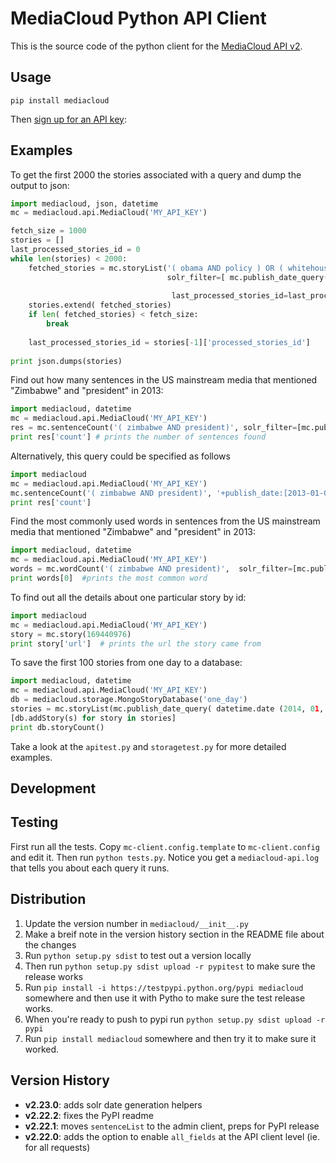 MediaCloud Python API Client
============================

This is the source code of the python client for the [MediaCloud API v2](https://github.com/berkmancenter/mediacloud/blob/master/doc/api_2_0_spec/api_2_0_spec.md).

Usage
-----

```
pip install mediacloud
```

Then [sign up for an API key](https://core.mediacloud.org/login/register):


Examples
--------

To get the first 2000 the stories associated with a query and dump the output to json:
```python
import mediacloud, json, datetime
mc = mediacloud.api.MediaCloud('MY_API_KEY')

fetch_size = 1000
stories = []
last_processed_stories_id = 0
while len(stories) < 2000:
    fetched_stories = mc.storyList('( obama AND policy ) OR ( whitehouse AND policy)', 
                                   solr_filter=[ mc.publish_date_query( datetime.date(2013,1,1), datetime.date(2015,1,1)), 
                                                                         'media_sets_id:1'],
                                    last_processed_stories_id=last_processed_stories_id, rows= fetch_size)
    stories.extend( fetched_stories)
    if len( fetched_stories) < fetch_size:
        break
    
    last_processed_stories_id = stories[-1]['processed_stories_id']
    
print json.dumps(stories)
```

Find out how many sentences in the US mainstream media that mentioned "Zimbabwe" and "president" in 2013:
```python
import mediacloud, datetime
mc = mediacloud.api.MediaCloud('MY_API_KEY')
res = mc.sentenceCount('( zimbabwe AND president)', solr_filter=[mc.publish_date_query( datetime.date( 2013, 1, 1), datetime.date( 2014, 1, 1) ), 'media_sets_id:1' ])
print res['count'] # prints the number of sentences found
```

Alternatively, this query could be specified as follows
```python
import mediacloud
mc = mediacloud.api.MediaCloud('MY_API_KEY')
mc.sentenceCount('( zimbabwe AND president)', '+publish_date:[2013-01-01T00:00:00Z TO 2014-01-01T00:00:00Z} AND +media_sets_id:1')
print res['count']
```

Find the most commonly used words in sentences from the US mainstream media that mentioned "Zimbabwe" and "president" in 2013:
```python
import mediacloud, datetime
mc = mediacloud.api.MediaCloud('MY_API_KEY')
words = mc.wordCount('( zimbabwe AND president)',  solr_filter=[mc.publish_date_query( datetime.date( 2013, 1, 1), datetime.date( 2014, 1, 1) ), 'media_sets_id:1' ] )
print words[0]  #prints the most common word
```

To find out all the details about one particular story by id:
```python
import mediacloud
mc = mediacloud.api.MediaCloud('MY_API_KEY')
story = mc.story(169440976)
print story['url']  # prints the url the story came from
```

To save the first 100 stories from one day to a database:
```python
import mediacloud, datetime
mc = mediacloud.api.MediaCloud('MY_API_KEY')
db = mediacloud.storage.MongoStoryDatabase('one_day')
stories = mc.storyList(mc.publish_date_query( datetime.date (2014, 01, 01), datetime.date(2014,01,02) ), last_processed_stories_id=0,rows=100)
[db.addStory(s) for story in stories]
print db.storyCount()
```

Take a look at the `apitest.py` and `storagetest.py` for more detailed examples.

Development
-----------

## Testing

First run all the tests.  Copy `mc-client.config.template` to `mc-client.config` and edit it.
Then run `python tests.py`. Notice you get a `mediacloud-api.log` that tells you about each query it runs.

## Distribution

1. Update the version number in `mediacloud/__init__.py`
2. Make a breif note in the version history section in the README file about the changes
3. Run `python setup.py sdist` to test out a version locally
4. Then run `python setup.py sdist upload -r pypitest` to make sure the release works
5. Run `pip install -i https://testpypi.python.org/pypi mediacloud` somewhere and then use it with Pytho to make sure the test release works.
6. When you're ready to push to pypi run `python setup.py sdist upload -r pypi`
7. Run `pip install mediacloud` somewhere and then try it to make sure it worked.

Version History
---------------

* __v2.23.0__: adds solr date generation helpers
* __v2.22.2__: fixes the PyPI readme
* __v2.22.1__: moves `sentenceList` to the admin client, preps for PyPI release
* __v2.22.0__: adds the option to enable `all_fields` at the API client level (ie. for all requests) 
